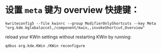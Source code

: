 # 设置 `meta` 键为 overview 快捷键：
```shell
kwriteconfig5 --file kwinrc --group ModifierOnlyShortcuts --key Meta "org.kde.kglobalaccel,/component/kwin,,invokeShortcut,Overview"
```
reload your KWin settings without restarting KWin by running:
```shell
qdbus org.kde.KWin /KWin reconfigure
```